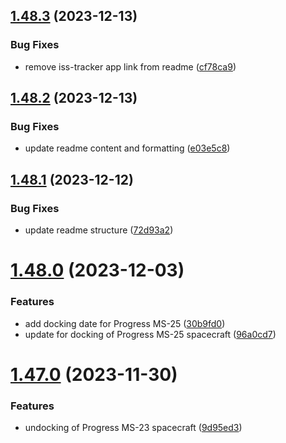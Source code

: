 ## [1.48.3](https://github.com/corquaid/international-space-station-APIs/compare/v1.48.2...v1.48.3) (2023-12-13)


### Bug Fixes

* remove iss-tracker app link from readme ([cf78ca9](https://github.com/corquaid/international-space-station-APIs/commit/cf78ca9619daa864c997c277a3ba801a99479a0a))



## [1.48.2](https://github.com/corquaid/international-space-station-APIs/compare/v1.48.1...v1.48.2) (2023-12-13)


### Bug Fixes

* update readme content and formatting ([e03e5c8](https://github.com/corquaid/international-space-station-APIs/commit/e03e5c889a00087f2f1cb36a8a8ec07bf0860734))



## [1.48.1](https://github.com/corquaid/international-space-station-APIs/compare/v1.48.0...v1.48.1) (2023-12-12)


### Bug Fixes

* update readme structure ([72d93a2](https://github.com/corquaid/international-space-station-APIs/commit/72d93a211869842e10c34cfc499e7f25aa756628))



# [1.48.0](https://github.com/corquaid/international-space-station-APIs/compare/v1.47.0...v1.48.0) (2023-12-03)


### Features

* add docking date for Progress MS-25 ([30b9fd0](https://github.com/corquaid/international-space-station-APIs/commit/30b9fd0e4182e586ae2f50514818f769d1ac31ef))
* update for docking of Progress MS-25 spacecraft ([96a0cd7](https://github.com/corquaid/international-space-station-APIs/commit/96a0cd73f0bec170ad3106a983f5ae61e147da63))



# [1.47.0](https://github.com/corquaid/international-space-station-APIs/compare/v1.46.0...v1.47.0) (2023-11-30)


### Features

* undocking of Progress MS-23 spacecraft ([9d95ed3](https://github.com/corquaid/international-space-station-APIs/commit/9d95ed36293c097eb4d3f4799e9b7f8928048174))



